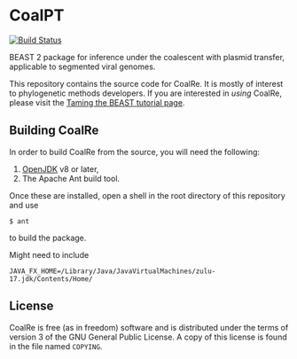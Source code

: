 CoalPT
======

[![Build Status](https://github.com/nicfel/CoalPT/workflows/Unit%2Fintegration%20tests/badge.svg)](https://github.com/nicfel/CoalPT/actions?query=workflow%3A%22Unit%2Fintegration+tests%22)


BEAST 2 package for inference under the coalescent with plasmid transfer,
applicable to segmented viral genomes.

This repository contains the source code for CoalRe.  It is mostly
of interest to phylogenetic methods developers.  If you are interested
in _using_ CoalRe, please visit the [Taming the BEAST tutorial page](https://taming-the-beast.org/tutorials/Reassortment-Tutorial/).

Building CoalRe
---------------

In order to build CoalRe from the source, you will need the following:

1. [OpenJDK](https://adoptopenjdk.net) v8 or later,
2. The Apache Ant build tool.

Once these are installed, open a shell in the root directory of this repository
and use

    $ ant

to build the package.

Might need to include

`JAVA_FX_HOME=/Library/Java/JavaVirtualMachines/zulu-17.jdk/Contents/Home/`

License
-------

CoalRe is free (as in freedom) software and is distributed under the terms of
version 3 of the GNU General Public License.  A copy of this license is found
in the file named `COPYING`.
